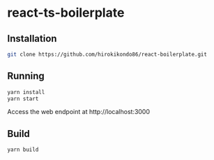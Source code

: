 # react-ts-boilerplate

## Installation

```bash
git clone https://github.com/hirokikondo86/react-boilerplate.git
```

## Running

```bash
yarn install
yarn start
```

Access the web endpoint at http://localhost:3000

## Build

```bash
yarn build
```
